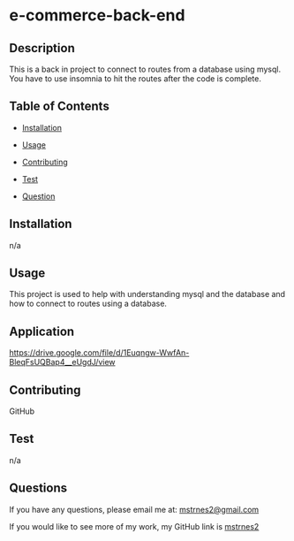 
  # e-commerce-back-end

  

  ## Description

  This is a back in project to connect to routes from a database using mysql. You have to use insomnia to hit the routes after the code is complete.

  ## Table of Contents

  - [Installation](#installation)
  - [Usage](#usage)
  
  - [Contributing](#contributing)
  - [Test](#test)
  - [Question](#questions)

  ## Installation

  n/a

  ## Usage

  This project is used to help with understanding mysql and the database and how to connect to routes using a database.

  ## Application

  https://drive.google.com/file/d/1Euqngw-WwfAn-BleqFsUQBap4__eUgdJ/view

  ## Contributing

  GitHub

  ## Test

  n/a

  ## Questions

  If you have any questions, please email me at: mstrnes2@gmail.com

  If you would like to see more of my work, my GitHub link is [mstrnes2](https://github.com/mstrnes2)
